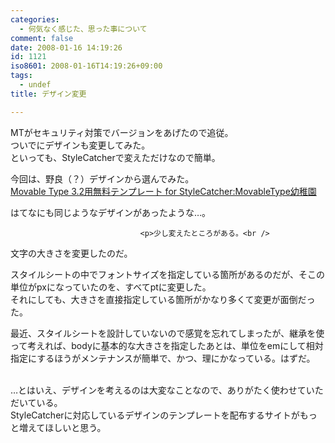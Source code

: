 ```yaml
---
categories:
  - 何気なく感じた、思った事について
comment: false
date: 2008-01-16 14:19:26
id: 1121
iso8601: 2008-01-16T14:19:26+09:00
tags:
  - undef
title: デザイン変更

---
```


<div class="entry-body">
                                 <p>MTがセキュリティ対策でバージョンをあげたので追従。<br />
ついでにデザインも変更してみた。<br />
といっても、StyleCatcherで変えただけなので簡単。</p>

<p>今回は、野良（？）デザインから選んでみた。<br /><a href="http://syoboi.com/MovableType.html">Movable Type 3.2用無料テンプレート for StyleCatcher:MovableType幼稚園</a></p>

<p>はてなにも同じようなデザインがあったような…。</p>
                              
                                 <p>少し変えたところがある。<br />
文字の大きさを変更したのだ。</p>

<p>スタイルシートの中でフォントサイズを指定している箇所があるのだが、そこの単位がpxになっていたのを、すべてptに変更した。<br />
それにしても、大きさを直接指定している箇所がかなり多くて変更が面倒だった。</p>

<p>最近、スタイルシートを設計していないので感覚を忘れてしまったが、継承を使って考えれば、bodyに基本的な大きさを指定したあとは、単位をemにして相対指定にするほうがメンテナンスが簡単で、かつ、理にかなっている。はずだ。</p>

<p><br />
…とはいえ、デザインを考えるのは大変なことなので、ありがたく使わせていただいている。<br />
StyleCatcherに対応しているデザインのテンプレートを配布するサイトがもっと増えてほしいと思う。</p>
                              </div>
    	